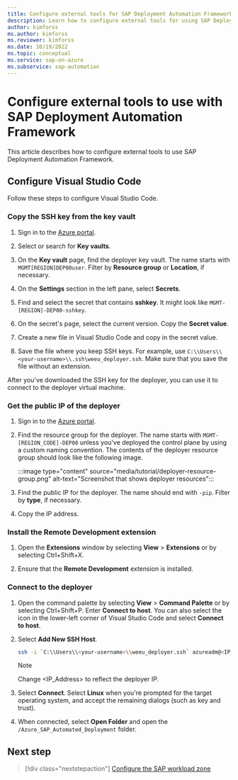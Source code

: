 ```yaml
---
title: Configure external tools for SAP Deployment Automation Framework
description: Learn how to configure external tools for using SAP Deployment Automation Framework.
author: kimforss
ms.author: kimforss
ms.reviewer: kimforss
ms.date: 10/19/2022
ms.topic: conceptual
ms.service: sap-on-azure
ms.subservice: sap-automation
---
```


# Configure external tools to use with SAP Deployment Automation Framework

This article describes how to configure external tools to use SAP Deployment Automation Framework.

## Configure Visual Studio Code

Follow these steps to configure Visual Studio Code.

### Copy the SSH key from the key vault

1. Sign in to the [Azure portal](https://portal.azure.com).

1. Select or search for **Key vaults**.

1. On the **Key vault** page, find the deployer key vault. The name starts with `MGMT[REGION]DEP00user`. Filter by **Resource group** or **Location**, if necessary.

1. On the **Settings** section in the left pane, select **Secrets**.

1. Find and select the secret that contains **sshkey**. It might look like `MGMT-[REGION]-DEP00-sshkey`.

1. On the secret's page, select the current version. Copy the **Secret value**.

1. Create a new file in Visual Studio Code and copy in the secret value.

1. Save the file where you keep SSH keys. For example, use `C:\\Users\\<your-username>\\.ssh\weeu_deployer.ssh`. Make sure that you save the file without an extension.

After you've downloaded the SSH key for the deployer, you can use it to connect to the deployer virtual machine.

### Get the public IP of the deployer

1. Sign in to the [Azure portal](https://portal.azure.com).

1. Find the resource group for the deployer. The name starts with `MGMT-[REGION_CODE]-DEP00` unless you've deployed the control plane by using a custom naming convention. The contents of the deployer resource group should look like the following image.

    :::image type="content" source="media/tutorial/deployer-resource-group.png" alt-text="Screenshot that shows deployer resources":::

1. Find the public IP for the deployer. The name should end with `-pip`. Filter by **type**, if necessary.

1. Copy the IP address.

### Install the Remote Development extension

1. Open the **Extensions** window by selecting **View** > **Extensions** or by selecting Ctrl+Shift+X.

1. Ensure that the **Remote Development** extension is installed.

### Connect to the deployer

1. Open the command palette by selecting **View** > **Command Palette** or by selecting Ctrl+Shift+P. Enter **Connect to host**. You can also select the icon in the lower-left corner of Visual Studio Code and select **Connect to host**.

1. Select **Add New SSH Host**.

    ```bash
    ssh -i `C:\\Users\\<your-username>\\weeu_deployer.ssh` azureadm@<IP_Address>
    ```

    > [!NOTE]
    > Change <IP_Address> to reflect the deployer IP.

1. Select **Connect**. Select **Linux** when you're prompted for the target operating system, and accept the remaining dialogs (such as key and trust).

1. When connected, select **Open Folder** and open the `/Azure_SAP_Automated_Deployment` folder.

## Next step

> [!div class="nextstepaction"]
> [Configure the SAP workload zone](deploy-workload-zone.md)
